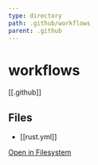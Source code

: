 ```yaml
---
type: directory
path: .github/workflows
parent: .github
---
```


# workflows
[[.github]]

## Files
- [[rust.yml]]


[Open in Filesystem](.github/workflows)
